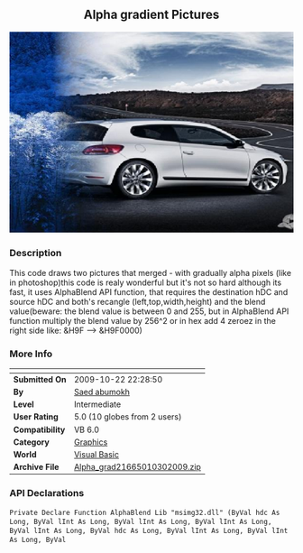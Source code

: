 ﻿<div align="center">

## Alpha gradient Pictures

<img src="PIC20091030739218505.JPG">
</div>

### Description

This code draws two pictures that merged - with gradually alpha pixels (like in photoshop)this code is realy wonderful but it's not so hard although its fast, it uses AlphaBlend API function, that requires the destination hDC and source hDC and both's recangle (left,top,width,height) and the blend value(beware: the blend value is between 0 and 255, but in AlphaBlend API function multiply the blend value by 256^2 or in hex add 4 zeroez in the right side like: &amp;H9F --&gt; &amp;H9F0000)
 
### More Info
 


<span>             |<span>
---                |---
**Submitted On**   |2009-10-22 22:28:50
**By**             |[Saed abumokh](https://github.com/Planet-Source-Code/PSCIndex/blob/master/ByAuthor/saed-abumokh.md)
**Level**          |Intermediate
**User Rating**    |5.0 (10 globes from 2 users)
**Compatibility**  |VB 6\.0
**Category**       |[Graphics](https://github.com/Planet-Source-Code/PSCIndex/blob/master/ByCategory/graphics__1-46.md)
**World**          |[Visual Basic](https://github.com/Planet-Source-Code/PSCIndex/blob/master/ByWorld/visual-basic.md)
**Archive File**   |[Alpha\_grad21665010302009\.zip](https://github.com/Planet-Source-Code/saed-abumokh-alpha-gradient-pictures__1-72606/archive/master.zip)

### API Declarations

```
Private Declare Function AlphaBlend Lib "msimg32.dll" (ByVal hdc As Long, ByVal lInt As Long, ByVal lInt As Long, ByVal lInt As Long, ByVal lInt As Long, ByVal hdc As Long, ByVal lInt As Long, ByVal lInt As Long, ByVal
```





